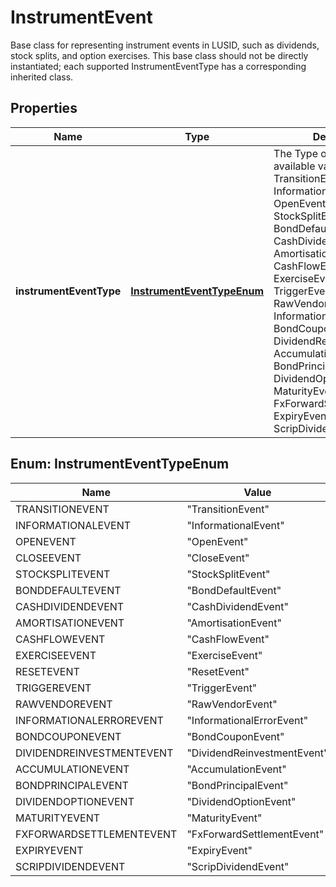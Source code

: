 

# InstrumentEvent

Base class for representing instrument events in LUSID, such as dividends, stock splits, and option exercises.  This base class should not be directly instantiated; each supported InstrumentEventType has a corresponding inherited class.

## Properties

| Name | Type | Description | Notes |
|------------ | ------------- | ------------- | -------------|
|**instrumentEventType** | [**InstrumentEventTypeEnum**](#InstrumentEventTypeEnum) | The Type of Event. The available values are: TransitionEvent, InformationalEvent, OpenEvent, CloseEvent, StockSplitEvent, BondDefaultEvent, CashDividendEvent, AmortisationEvent, CashFlowEvent, ExerciseEvent, ResetEvent, TriggerEvent, RawVendorEvent, InformationalErrorEvent, BondCouponEvent, DividendReinvestmentEvent, AccumulationEvent, BondPrincipalEvent, DividendOptionEvent, MaturityEvent, FxForwardSettlementEvent, ExpiryEvent, ScripDividendEvent |  |



## Enum: InstrumentEventTypeEnum

| Name | Value |
|---- | -----|
| TRANSITIONEVENT | &quot;TransitionEvent&quot; |
| INFORMATIONALEVENT | &quot;InformationalEvent&quot; |
| OPENEVENT | &quot;OpenEvent&quot; |
| CLOSEEVENT | &quot;CloseEvent&quot; |
| STOCKSPLITEVENT | &quot;StockSplitEvent&quot; |
| BONDDEFAULTEVENT | &quot;BondDefaultEvent&quot; |
| CASHDIVIDENDEVENT | &quot;CashDividendEvent&quot; |
| AMORTISATIONEVENT | &quot;AmortisationEvent&quot; |
| CASHFLOWEVENT | &quot;CashFlowEvent&quot; |
| EXERCISEEVENT | &quot;ExerciseEvent&quot; |
| RESETEVENT | &quot;ResetEvent&quot; |
| TRIGGEREVENT | &quot;TriggerEvent&quot; |
| RAWVENDOREVENT | &quot;RawVendorEvent&quot; |
| INFORMATIONALERROREVENT | &quot;InformationalErrorEvent&quot; |
| BONDCOUPONEVENT | &quot;BondCouponEvent&quot; |
| DIVIDENDREINVESTMENTEVENT | &quot;DividendReinvestmentEvent&quot; |
| ACCUMULATIONEVENT | &quot;AccumulationEvent&quot; |
| BONDPRINCIPALEVENT | &quot;BondPrincipalEvent&quot; |
| DIVIDENDOPTIONEVENT | &quot;DividendOptionEvent&quot; |
| MATURITYEVENT | &quot;MaturityEvent&quot; |
| FXFORWARDSETTLEMENTEVENT | &quot;FxForwardSettlementEvent&quot; |
| EXPIRYEVENT | &quot;ExpiryEvent&quot; |
| SCRIPDIVIDENDEVENT | &quot;ScripDividendEvent&quot; |



